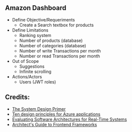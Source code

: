 ## Amazon Dashboard

- Define Objective/Requeriments
  * Create a Search textbox for products
- Define Limitations
  * Ranking system
  * Number of products (database)
  * Number of categories (database)
  * Number of write Transactions per month
  * Number or read Transactions per month
- Out of Scope
  * Suggestions
  * Infinite scrolling
- Actions/Actors
  * Users (JWT roles)

## Credits:
- [The System Design Primer](https://github.com/donnemartin/system-design-primer)
- [Ten design principles for Azure applications](https://docs.microsoft.com/en-us/azure/architecture/guide/design-principles)
- [Evaluating Software Architectures for Real-Time Systems](https://www.researchgate.net/publication/220300661_Evaluating_Software_Architectures_for_Real-Time_Systems)
- [Architect's Guide to Frontend Frameworks](https://youtu.be/HI2vFGxiwkM)
